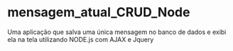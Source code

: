 # mensagem_atual_CRUD_Node
 Uma aplicação que salva uma única mensagem no banco de dados e exibi ela na tela utilizando NODE.js com AJAX e Jquery

